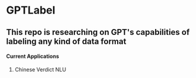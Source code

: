 # GPTLabel

## This repo is researching on GPT's capabilities of labeling any kind of data format

#### Current Applications
1. Chinese Verdict NLU
